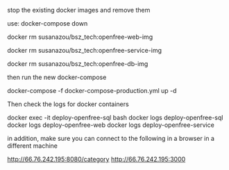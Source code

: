 stop the existing docker images and remove them

use: docker-compose down

docker rm susanazou/bsz_tech:openfree-web-img

docker rm susanazou/bsz_tech:openfree-service-img

docker rm susanazou/bsz_tech:openfree-db-img

then run the new docker-compose

docker-compose -f docker-compose-production.yml up -d

Then check the logs for docker containers

docker exec -it deploy-openfree-sql bash
docker logs deploy-openfree-sql
docker logs deploy-openfree-web
docker logs deploy-openfree-service

in addition, make sure you can connect to the following in a browser in a different machine

http://66.76.242.195:8080/category
http://66.76.242.195:3000

